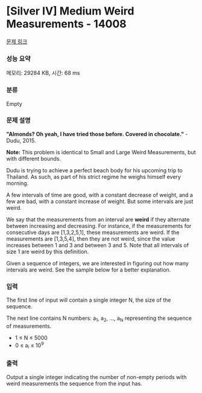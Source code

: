 # [Silver IV] Medium Weird Measurements - 14008 

[문제 링크](https://www.acmicpc.net/problem/14008) 

### 성능 요약

메모리: 29284 KB, 시간: 68 ms

### 분류

Empty

### 문제 설명

<p><strong>"Almonds? Oh yeah, I have tried those before. Covered in chocolate."</strong> - Dudu, 2015.</p>

<p><strong>Note:</strong> This problem is identical to Small and Large Weird Measurements, but with different bounds.</p>

<p>Dudu is trying to achieve a perfect beach body for his upcoming trip to Thailand. As such, as part of his strict regime he weighs himself every morning.</p>

<p>A few intervals of time are good, with a constant decrease of weight, and a few are bad, with a constant increase of weight. But some intervals are just weird.</p>

<p>We say that the measurements from an interval are <strong>weird</strong> if they alternate between increasing and decreasing. For instance, if the measurements for consecutive days are [1,3,2,5,1], these measurements are weird. If the measurements are [1,3,5,4], then they are not weird, since the value increases between 1 and 3 and between 3 and 5. Note that all intervals of size 1 are weird by this definition.</p>

<p>Given a sequence of integers, we are interested in figuring out how many intervals are weird. See the sample below for a better explanation.</p>

### 입력 

 <p>The first line of input will contain a single integer N, the size of the sequence.</p>

<p>The next line contains N numbers: a<sub>1</sub>, a<sub>2</sub>, ..., a<sub>N</sub> representing the sequence of measurements.</p>

<ul>
	<li>1 ≤ N ≤ 5000</li>
	<li>0 ≤ a<sub>i</sub> ≤ 10<sup>9</sup></li>
</ul>

### 출력 

 <p>Output a single integer indicating the number of non-empty periods with weird measurements the sequence from the input has.</p>

